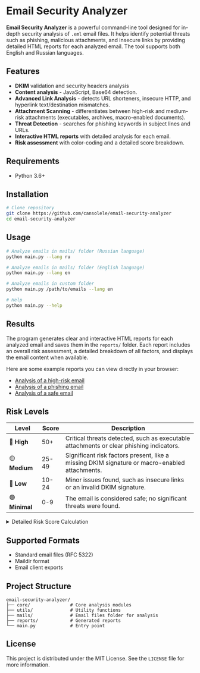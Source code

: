 # Email Security Analyzer

**Email Security Analyzer** is a powerful command-line tool designed for in-depth security analysis of `.eml` email files. It helps identify potential threats such as phishing, malicious attachments, and insecure links by providing detailed HTML reports for each analyzed email. The tool supports both English and Russian languages.

## Features

- **DKIM** validation and security headers analysis
- **Content analysis** - JavaScript, Base64 detection.
- **Advanced Link Analysis** - detects URL shorteners, insecure HTTP, and hyperlink text/destination mismatches.
- **Attachment Scanning** - differentiates between high-risk and medium-risk attachments (executables, archives, macro-enabled documents).
- **Threat Detection** - searches for phishing keywords in subject lines and URLs.
- **Interactive HTML reports** with detailed analysis for each email.
- **Risk assessment** with color-coding and a detailed score breakdown.

## Requirements

- Python 3.6+

## Installation

```bash
# Clone repository
git clone https://github.com/cansolele/email-security-analyzer
cd email-security-analyzer
```

## Usage

```bash
# Analyze emails in mails/ folder (Russian language)
python main.py --lang ru

# Analyze emails in mails/ folder (English language) 
python main.py --lang en

# Analyze emails in custom folder
python main.py /path/to/emails --lang en

# Help
python main.py --help
```

## Results

The program generates clear and interactive HTML reports for each analyzed email and saves them in the `reports/` folder. Each report includes an overall risk assessment, a detailed breakdown of all factors, and displays the email content when available.

Here are some example reports you can view directly in your browser:
- [Analysis of a high-risk email](reports/1_high.html)
- [Analysis of a phishing email](reports/2_medium.html)
- [Analysis of a safe email](reports/3_minimal.html)

## Risk Levels

| Level | Score | Description |
|-------|--------|-------------|
| 🔴 **High** | 50+ | Critical threats detected, such as executable attachments or clear phishing indicators. |
| 🟡 **Medium** | 25-49 | Significant risk factors present, like a missing DKIM signature or macro-enabled attachments. |
| 🔵 **Low** | 10-24 | Minor issues found, such as insecure links or an invalid DKIM signature. |
| 🟢 **Minimal** | 0-9 | The email is considered safe; no significant threats were found. |

<details>
<summary>Detailed Risk Score Calculation</summary>

The total risk score is calculated by summing the points for each detected risk factor. The higher the score, the higher the likelihood of a threat.

| Risk Factor | Score | Description |
|---|---|---|
| **Headers** | | |
| Missing DKIM Signature | +20 | The email lacks a digital signature, making it impossible to verify its authenticity. |
| Invalid DKIM Signature | +10 | A signature is present but failed validation. The email may have been altered in transit. |
| **Content** | | |
| JavaScript Detected | +15 | JavaScript can execute malicious actions within a browser. |
| Phishing Keywords in Subject | +5 (per keyword) | Found words commonly used in phishing attacks (e.g., "urgent," "password"). |
| **Attachments** | | |
| High-Risk Attachment | +25 (per attachment) | Executable files or scripts (`.exe`, `.bat`, `.js`) that pose a direct threat. |
| Medium-Risk Attachment | +10 (per attachment) | Archives or macro-enabled documents (`.zip`, `.docm`) that can hide malicious code. |
| **Links (URLs)** | | |
| Hyperlink Mismatch | +15 (per link) | The visible link text (e.g., `google.com`) does not match the actual destination URL, a classic phishing technique. |
| URL Shortener Used | +10 (per link) | The link is hidden behind a shortening service (e.g., `bit.ly`), obscuring the final destination. |
| Insecure Protocol (HTTP) | +5 (per link) | The link uses `http://` instead of `https://`, making data vulnerable to interception. |
| Suspicious Keyword in Link | +5 (per link) | The URL contains a word associated with fraudulent activity (e.g., `login`, `secure`). |

</details>

## Supported Formats

- Standard email files (RFC 5322)
- Maildir format
- Email client exports

## Project Structure

```
email-security-analyzer/
├── core/               # Core analysis modules
├── utils/              # Utility functions
├── mails/              # Email files folder for analysis
├── reports/            # Generated reports
└── main.py             # Entry point
```

## License

This project is distributed under the MIT License. See the `LICENSE` file for more information. 
